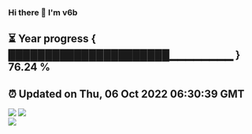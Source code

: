 ### Hi there 👋  I'm v6b  
⏳ Year progress { ██████████████████████▁▁▁▁▁▁▁▁ } 76.24 %
---
⏰ Updated on Thu, 06 Oct 2022 06:30:39 GMT
---
![](https://github-readme-stats.vercel.app/api?username=v6b&bg_color=30,e96443,904e95&title_color=fff&text_color=fff&layout=compact)
![](https://github-readme-stats.vercel.app/api/top-langs/?username=v6b&layout=compact&bg_color=30,e96443,904e95&title_color=fff&text_color=fff)  
![](https://gcore.jsdelivr.net/gh/v6b/v6b@main/assets/github-contribution-grid-snake.svg)

